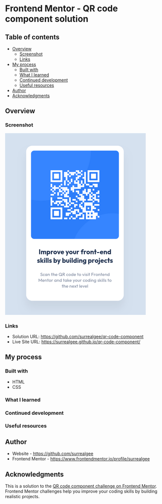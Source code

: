 # Frontend Mentor - QR code component solution

## Table of contents

- [Overview](#overview)
  - [Screenshot](#screenshot)
  - [Links](#links)
- [My process](#my-process)
  - [Built with](#built-with)
  - [What I learned](#what-i-learned)
  - [Continued development](#continued-development)
  - [Useful resources](#useful-resources)
- [Author](#author)
- [Acknowledgments](#acknowledgments)

## Overview

### Screenshot

![](./images/solution-screenshot.png)

### Links

- Solution URL: https://github.com/surrealgee/qr-code-component
- Live Site URL: https://surrealgee.github.io/qr-code-component/

## My process

### Built with

- HTML
- CSS

### What I learned

### Continued development

### Useful resources

## Author

- Website - https://github.com/surrealgee
- Frontend Mentor - https://www.frontendmentor.io/profile/surrealgee

## Acknowledgments

This is a solution to the [QR code component challenge on Frontend Mentor](https://www.frontendmentor.io/challenges/qr-code-component-iux_sIO_H). Frontend Mentor challenges help you improve your coding skills by building realistic projects.
